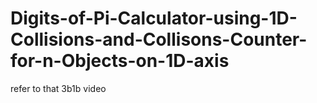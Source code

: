 # Digits-of-Pi-Calculator-using-1D-Collisions-and-Collisons-Counter-for-n-Objects-on-1D-axis
refer to that 3b1b video
